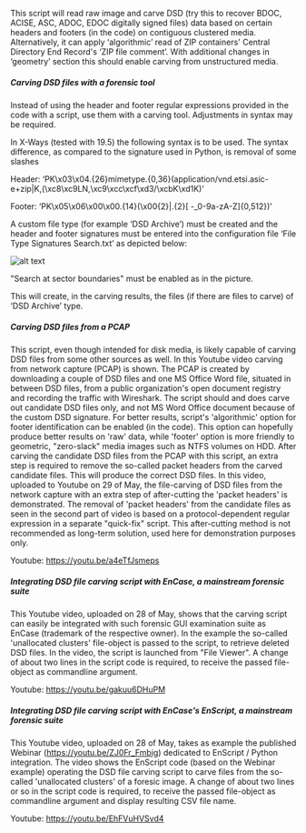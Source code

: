 This script will read raw image and carve DSD (try this to recover BDOC, ACISE, ASC, ADOC, EDOC digitally signed files) data based on certain headers and footers (in the code) on contiguous clustered media. Alternatively, it can apply ‘algorithmic’ read of ZIP containers' Central Directory End Record's ‘ZIP file comment’. With additional changes in ‘geometry’ section this should enable carving from unstructured media.

##### Carving DSD files with a forensic tool

Instead of using the header and footer regular expressions provided in the code with a script, use them with a carving tool. Adjustments in syntax may be required.

In X-Ways (tested with 19.5) the following syntax is to be used. The syntax difference, as compared to the signature used in Python, is removal of some slashes

Header: ‘PK\x03\x04.{26}mimetype.{0,36}(application/vnd\.etsi\.asic\-e\+zip|K,\(\xc8\xc9LN,\xc9\xcc\xcf\xd3\/\xcbK\xd1K)’

Footer: ‘PK\x05\x06\x00\x00.{14}(\x00{2}|.{2}[ -_0-9a-zA-Z]{0,512})’

A custom file type (for example ‘DSD Archive’) must be created and the header and footer signatures must be entered into the configuration file ‘File Type Signatures Search.txt’ as depicted below:


![alt text](http://y.delfi.ee/norm/306085/17256306_rfxjo4.png)

"Search at sector boundaries" must be enabled as in the picture.

This will create, in the carving results, the files (if there are files to carve) of ‘DSD Archive’ type.

##### Carving DSD files from a PCAP

This script, even though intended for disk media, is likely capable of carving DSD files from some other sources as well. In this Youtube video carving from network capture (PCAP) is shown. The PCAP is created by downloading a couple of DSD files and one MS Office Word file, situated in between DSD files, from a public organization's open document registry and recording the traffic with Wireshark. The script should and does carve out candidate DSD files only, and not MS Word Office document because of the custom DSD signature. For better results, script's 'algorithmic' option for footer identification can be enabled (in the code). This option can hopefully produce better results on 'raw' data, while 'footer' option is more friendly to geometric, "zero-slack" media images such as NTFS volumes on HDD. After carving the candidate DSD files from the PCAP with this script, an extra step is required to remove the so-called packet headers from the carved candidate files. This will produce the correct DSD files. In this video, uploaded to Youtube on 29 of May, the file-carving of DSD files from the network capture with an extra step of after-cutting the 'packet headers' is demonstrated. The removal of 'packet headers' from the candidate files as seen in the second part of video is based on a protocol-dependent regular expression in a separate "quick-fix" script. This after-cutting method is not recommended as long-term solution, used here for demonstration purposes only.

Youtube: https://youtu.be/a4eTfJsmeps

##### Integrating DSD file carving script with EnCase, a mainstream forensic suite

This Youtube video, uploaded on 28 of May, shows that the carving script can easily be integrated with such forensic GUI examination suite as EnCase (trademark of the respective owner). In the example the so-called 'unallocated clusters' file-object is passed to the script, to retrieve deleted DSD files. In the video, the script is launched from "File Viewer". A change of about two lines in the script code is required, to receive the passed file-object as commandline argument.

Youtube: https://youtu.be/gakuu6DHuPM

##### Integrating DSD file carving script with EnCase's EnScript, a mainstream forensic suite

This Youtube video, uploaded on 28 of May, takes as example the published Webinar (https://youtu.be/ZJ0Fr_Fmbig) dedicated to EnScript / Python integration. The video shows the EnScript code (based on the Webinar example) operating the DSD file carving script to carve files from the so-called 'unallocated clusters' of a foresic image. A change of about two lines or so in the script code is required, to receive the passed file-object as commandline argument and display resulting CSV file name.

Youtube: https://youtu.be/EhFVuHVSvd4
